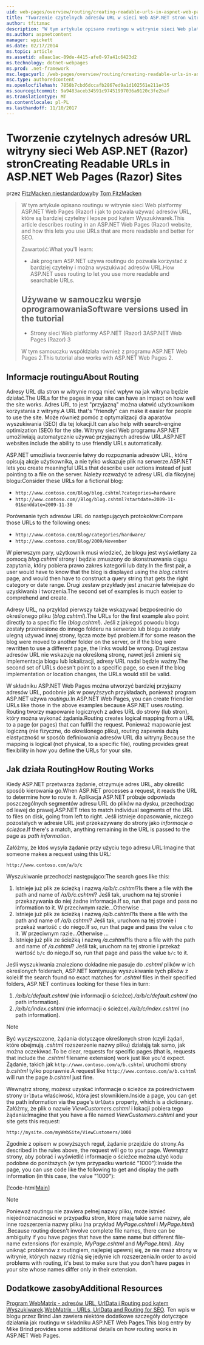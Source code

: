 ```yaml
---
uid: web-pages/overview/routing/creating-readable-urls-in-aspnet-web-pages-sites
title: "Tworzenie czytelnych adresów URL w sieci Web ASP.NET stron witryny (Razor) | Dokumentacja firmy Microsoft"
author: tfitzmac
description: "W tym artykule opisano routingu w witrynie sieci Web platformy ASP.NET Web Pages (Razor) i jak to pozwala używać adresów URL, które są bardziej czytelny i lepsze pod kątem Wyszukiwarek. Po otwarciu..."
ms.author: aspnetcontent
manager: wpickett
ms.date: 02/17/2014
ms.topic: article
ms.assetid: a8aac1ac-89de-4415-afe0-97a41c6423d2
ms.technology: dotnet-webpages
ms.prod: .net-framework
msc.legacyurl: /web-pages/overview/routing/creating-readable-urls-in-aspnet-web-pages-sites
msc.type: authoredcontent
ms.openlocfilehash: 7858b7cbd6dccafb2867ed9a1d102561e211e435
ms.sourcegitcommit: 9a9483aceb34591c97451997036a9120c3fe2baf
ms.translationtype: MT
ms.contentlocale: pl-PL
ms.lasthandoff: 11/10/2017
---
```

<a name="creating-readable-urls-in-aspnet-web-pages-razor-sites"></a><span data-ttu-id="874fb-104">Tworzenie czytelnych adresów URL witryny sieci Web ASP.NET (Razor) stron</span><span class="sxs-lookup"><span data-stu-id="874fb-104">Creating Readable URLs in ASP.NET Web Pages (Razor) Sites</span></span>
====================
<span data-ttu-id="874fb-105">przez [FitzMacken niestandardowy](https://github.com/tfitzmac)</span><span class="sxs-lookup"><span data-stu-id="874fb-105">by [Tom FitzMacken](https://github.com/tfitzmac)</span></span>

> <span data-ttu-id="874fb-106">W tym artykule opisano routingu w witrynie sieci Web platformy ASP.NET Web Pages (Razor) i jak to pozwala używać adresów URL, które są bardziej czytelny i lepsze pod kątem Wyszukiwarek.</span><span class="sxs-lookup"><span data-stu-id="874fb-106">This article describes routing in an ASP.NET Web Pages (Razor) website, and how this lets you use URLs that are more readable and better for SEO.</span></span>
> 
> <span data-ttu-id="874fb-107">Zawartość:</span><span class="sxs-lookup"><span data-stu-id="874fb-107">What you'll learn:</span></span>
> 
> - <span data-ttu-id="874fb-108">Jak program ASP.NET używa routingu do pozwala korzystać z bardziej czytelny i można wyszukiwać adresów URL.</span><span class="sxs-lookup"><span data-stu-id="874fb-108">How ASP.NET uses routing to let you use more readable and searchable URLs.</span></span>
>   
> 
> ## <a name="software-versions-used-in-the-tutorial"></a><span data-ttu-id="874fb-109">Używane w samouczku wersje oprogramowania</span><span class="sxs-lookup"><span data-stu-id="874fb-109">Software versions used in the tutorial</span></span>
> 
> 
> - <span data-ttu-id="874fb-110">Strony sieci Web platformy ASP.NET (Razor) 3</span><span class="sxs-lookup"><span data-stu-id="874fb-110">ASP.NET Web Pages (Razor) 3</span></span>
>   
> 
> <span data-ttu-id="874fb-111">W tym samouczku współdziała również z programu ASP.NET Web Pages 2.</span><span class="sxs-lookup"><span data-stu-id="874fb-111">This tutorial also works with ASP.NET Web Pages 2.</span></span>


## <a name="about-routing"></a><span data-ttu-id="874fb-112">Informacje routingu</span><span class="sxs-lookup"><span data-stu-id="874fb-112">About Routing</span></span>

<span data-ttu-id="874fb-113">Adresy URL dla stron w witrynie mogą mieć wpływ na jak witryna będzie działać.</span><span class="sxs-lookup"><span data-stu-id="874fb-113">The URLs for the pages in your site can have an impact on how well the site works.</span></span> <span data-ttu-id="874fb-114">Adres URL to jest &quot;przyjazną&quot; można ułatwić użytkownikom korzystania z witryny.</span><span class="sxs-lookup"><span data-stu-id="874fb-114">A URL that's &quot;friendly&quot; can make it easier for people to use the site.</span></span> <span data-ttu-id="874fb-115">Może również pomóc z optymalizacji dla aparatów wyszukiwania (SEO) dla tej lokacji.</span><span class="sxs-lookup"><span data-stu-id="874fb-115">It can also help with search-engine optimization (SEO) for the site.</span></span> <span data-ttu-id="874fb-116">Witryny sieci Web programu ASP.NET umożliwiają automatycznie używać przyjaznych adresów URL.</span><span class="sxs-lookup"><span data-stu-id="874fb-116">ASP.NET websites include the ability to use friendly URLs automatically.</span></span>

<span data-ttu-id="874fb-117">ASP.NET umożliwia tworzenie łatwy do rozpoznania adresów URL, które opisują akcje użytkownika, a nie tylko wskazuje plik na serwerze.</span><span class="sxs-lookup"><span data-stu-id="874fb-117">ASP.NET lets you create meaningful URLs that describe user actions instead of just pointing to a file on the server.</span></span> <span data-ttu-id="874fb-118">Należy rozważyć te adresy URL dla fikcyjnej blogu:</span><span class="sxs-lookup"><span data-stu-id="874fb-118">Consider these URLs for a fictional blog:</span></span>

- `http://www.contoso.com/Blog/blog.cshtml?categories=hardware`
- `http://www.contoso.com//Blog/blog.cshtml?startdate=2009-11-01&enddate=2009-11-30`

<span data-ttu-id="874fb-119">Porównanie tych adresów URL do następujących protokołów:</span><span class="sxs-lookup"><span data-stu-id="874fb-119">Compare those URLs to the following ones:</span></span>

- `http://www.contoso.com/Blog/categories/hardware/`
- `http://www.contoso.com/Blog/2009/November`

<span data-ttu-id="874fb-120">W pierwszym pary, użytkownik musi wiedzieć, że blogu jest wyświetlany za pomocą *blog.cshtml* strony i będzie zmuszony do skonstruowania ciągu zapytania, który pobiera prawo zakres kategorii lub daty.</span><span class="sxs-lookup"><span data-stu-id="874fb-120">In the first pair, a user would have to know that the blog is displayed using the *blog.cshtml* page, and would then have to construct a query string that gets the right category or date range.</span></span> <span data-ttu-id="874fb-121">Drugi zestaw przykłady jest znacznie łatwiejsze do uzyskiwania i tworzenia.</span><span class="sxs-lookup"><span data-stu-id="874fb-121">The second set of examples is much easier to comprehend and create.</span></span>

<span data-ttu-id="874fb-122">Adresy URL, na przykład pierwszy także wskazywać bezpośrednio do określonego pliku (*blog.cshtml*).</span><span class="sxs-lookup"><span data-stu-id="874fb-122">The URLs for the first example also point directly to a specific file (*blog.cshtml*).</span></span> <span data-ttu-id="874fb-123">Jeśli z jakiegoś powodu blogu zostały przeniesione do innego folderu na serwerze lub blogu zostały ulegną używać innej strony, łącza może być problem.</span><span class="sxs-lookup"><span data-stu-id="874fb-123">If for some reason the blog were moved to another folder on the server, or if the blog were rewritten to use a different page, the links would be wrong.</span></span> <span data-ttu-id="874fb-124">Drugi zestaw adresów URL nie wskazuje na określoną stronę, nawet jeśli zmieni się implementacja blogu lub lokalizacji, adresy URL nadal będzie ważny.</span><span class="sxs-lookup"><span data-stu-id="874fb-124">The second set of URLs doesn't point to a specific page, so even if the blog implementation or location changes, the URLs would still be valid.</span></span>

<span data-ttu-id="874fb-125">W składniku ASP.NET Web Pages można utworzyć bardziej przyjazny adresów URL, podobnie jak w powyższych przykładach, ponieważ program ASP.NET używa *routingu*.</span><span class="sxs-lookup"><span data-stu-id="874fb-125">In ASP.NET Web Pages, you can create friendlier URLs like those in the above examples because ASP.NET uses *routing*.</span></span> <span data-ttu-id="874fb-126">Routing tworzy mapowanie logicznych z adres URL do strony (lub stron), który można wykonać żądania.</span><span class="sxs-lookup"><span data-stu-id="874fb-126">Routing creates logical mapping from a URL to a page (or pages) that can fulfill the request.</span></span> <span data-ttu-id="874fb-127">Ponieważ mapowanie jest logiczną (nie fizyczne, do określonego pliku), routing zapewnia dużą elastyczność w sposób definiowania adresów URL dla witryny.</span><span class="sxs-lookup"><span data-stu-id="874fb-127">Because the mapping is logical (not physical, to a specific file), routing provides great flexibility in how you define the URLs for your site.</span></span>

## <a name="how-routing-works"></a><span data-ttu-id="874fb-128">Jak działa Routing</span><span class="sxs-lookup"><span data-stu-id="874fb-128">How Routing Works</span></span>

<span data-ttu-id="874fb-129">Kiedy ASP.NET przetwarza żądanie, otrzymuje adres URL, aby określić sposób kierowania go.</span><span class="sxs-lookup"><span data-stu-id="874fb-129">When ASP.NET processes a request, it reads the URL to determine how to route it.</span></span> <span data-ttu-id="874fb-130">Aplikacja ASP.NET próbuje odpowiada poszczególnych segmentów adresu URL do plików na dysku, przechodząc od lewej do prawej.</span><span class="sxs-lookup"><span data-stu-id="874fb-130">ASP.NET tries to match individual segments of the URL to files on disk, going from left to right.</span></span> <span data-ttu-id="874fb-131">Jeśli istnieje dopasowanie, niczego pozostałych w adresie URL jest przekazywany do strony jako *informacje o ścieżce*.</span><span class="sxs-lookup"><span data-stu-id="874fb-131">If there's a match, anything remaining in the URL is passed to the page as *path information*.</span></span>

<span data-ttu-id="874fb-132">Załóżmy, że ktoś wysyła żądanie przy użyciu tego adresu URL:</span><span class="sxs-lookup"><span data-stu-id="874fb-132">Imagine that someone makes a request using this URL:</span></span>

`http://www.contoso.com/a/b/c`

<span data-ttu-id="874fb-133">Wyszukiwanie przechodzi następująco:</span><span class="sxs-lookup"><span data-stu-id="874fb-133">The search goes like this:</span></span>

1. <span data-ttu-id="874fb-134">Istnieje już plik ze ścieżką i nazwą */a/b/c.cshtml*?</span><span class="sxs-lookup"><span data-stu-id="874fb-134">Is there a file with the path and name of */a/b/c.cshtml*?</span></span> <span data-ttu-id="874fb-135">Jeśli tak, uruchom na tej stronie i przekazywania do niej żadne informacje.</span><span class="sxs-lookup"><span data-stu-id="874fb-135">If so, run that page and pass no information to it.</span></span> <span data-ttu-id="874fb-136">W przeciwnym razie...</span><span class="sxs-lookup"><span data-stu-id="874fb-136">Otherwise ...</span></span>
2. <span data-ttu-id="874fb-137">Istnieje już plik ze ścieżką i nazwą */a/b.cshtml*?</span><span class="sxs-lookup"><span data-stu-id="874fb-137">Is there a file with the path and name of */a/b.cshtml*?</span></span> <span data-ttu-id="874fb-138">Jeśli tak, uruchom na tej stronie i przekaż wartość `c` do niego.</span><span class="sxs-lookup"><span data-stu-id="874fb-138">If so, run that page and pass the value `c` to it.</span></span> <span data-ttu-id="874fb-139">W przeciwnym razie...</span><span class="sxs-lookup"><span data-stu-id="874fb-139">Otherwise …</span></span>
3. <span data-ttu-id="874fb-140">Istnieje już plik ze ścieżką i nazwą */a.cshtml*?</span><span class="sxs-lookup"><span data-stu-id="874fb-140">Is there a file with the path and name of */a.cshtml*?</span></span> <span data-ttu-id="874fb-141">Jeśli tak, uruchom na tej stronie i przekaż wartość `b/c` do niego.</span><span class="sxs-lookup"><span data-stu-id="874fb-141">If so, run that page and pass the value `b/c` to it.</span></span>

<span data-ttu-id="874fb-142">Jeśli wyszukiwania znaleziono dokładne nie pasuje do *.cshtml* plików w ich określonych folderach, ASP.NET kontynuuje wyszukiwanie tych plików z kolei:</span><span class="sxs-lookup"><span data-stu-id="874fb-142">If the search found no exact matches for *.cshtml* files in their specified folders, ASP.NET continues looking for these files in turn:</span></span>

1. <span data-ttu-id="874fb-143">*/a/b/c/default.cshtml* (nie informacji o ścieżce).</span><span class="sxs-lookup"><span data-stu-id="874fb-143">*/a/b/c/default.cshtml* (no path information).</span></span>
2. <span data-ttu-id="874fb-144">*/a/b/c/index.cshtml* (nie informacji o ścieżce).</span><span class="sxs-lookup"><span data-stu-id="874fb-144">*/a/b/c/index.cshtml* (no path information).</span></span>

> [!NOTE]
> <span data-ttu-id="874fb-145">Być wyczyszczone, żądania dotyczące określonych stron (czyli żądań, które obejmują *.cshtml* rozszerzenie nazwy pliku) działają tak samo, jak można oczekiwać.</span><span class="sxs-lookup"><span data-stu-id="874fb-145">To be clear, requests for specific pages (that is, requests that include the *.cshtml* filename extension) work just like you'd expect.</span></span> <span data-ttu-id="874fb-146">Żądanie, takich jak `http://www.contoso.com/a/b.cshtml` uruchomi strony *b.cshtml* tylko poprawnie.</span><span class="sxs-lookup"><span data-stu-id="874fb-146">A request like `http://www.contoso.com/a/b.cshtml` will run the page *b.cshtml* just fine.</span></span>


<span data-ttu-id="874fb-147">Wewnątrz strony, możesz uzyskać informacje o ścieżce za pośrednictwem strony `UrlData` właściwość, która jest słownikiem.</span><span class="sxs-lookup"><span data-stu-id="874fb-147">Inside a page, you can get the path information via the page's `UrlData` property, which is a dictionary.</span></span> <span data-ttu-id="874fb-148">Załóżmy, że plik o nazwie *ViewCustomers.cshtml* i lokacji pobiera tego żądania:</span><span class="sxs-lookup"><span data-stu-id="874fb-148">Imagine that you have a file named *ViewCustomers.cshtml* and your site gets this request:</span></span>

`http://mysite.com/myWebSite/ViewCustomers/1000`

<span data-ttu-id="874fb-149">Zgodnie z opisem w powyższych reguł, żądanie przejdzie do strony.</span><span class="sxs-lookup"><span data-stu-id="874fb-149">As described in the rules above, the request will go to your page.</span></span> <span data-ttu-id="874fb-150">Wewnątrz strony, aby pobrać i wyświetlić informacje o ścieżce można użyć kodu podobne do poniższych (w tym przypadku wartość &quot;1000&quot;):</span><span class="sxs-lookup"><span data-stu-id="874fb-150">Inside the page, you can use code like the following to get and display the path information (in this case, the value &quot;1000&quot;):</span></span>

[!code-html[Main](creating-readable-urls-in-aspnet-web-pages-sites/samples/sample1.html)]

> [!NOTE]
> <span data-ttu-id="874fb-151">Ponieważ routingu nie zawiera pełnej nazwy pliku, może istnieć niejednoznaczności w przypadku stron, które mają takie same nazwy, ale inne rozszerzenia nazwy pliku (na przykład *MyPage.cshtml* i *MyPage.html*) .</span><span class="sxs-lookup"><span data-stu-id="874fb-151">Because routing doesn't involve complete file names, there can be ambiguity if you have pages that have the same name but different file-name extensions (for example, *MyPage.cshtml* and *MyPage.html*).</span></span> <span data-ttu-id="874fb-152">Aby uniknąć problemów z routingiem, najlepiej upewnij się, że nie masz strony w witrynie, których nazwy różnią się jedynie ich rozszerzenia.</span><span class="sxs-lookup"><span data-stu-id="874fb-152">In order to avoid problems with routing, it's best to make sure that you don't have pages in your site whose names differ only in their extension.</span></span>


<a id="Additional_Resources"></a>
## <a name="additional-resources"></a><span data-ttu-id="874fb-153">Dodatkowe zasoby</span><span class="sxs-lookup"><span data-stu-id="874fb-153">Additional Resources</span></span>

<span data-ttu-id="874fb-154">[Program WebMatrix - adresów URL, UrlData i Routing pod kątem Wyszukiwarek](http://www.mikesdotnetting.com/Article/165/WebMatrix-URLs-UrlData-and-Routing-for-SEO).</span><span class="sxs-lookup"><span data-stu-id="874fb-154">[WebMatrix - URLs, UrlData and Routing for SEO](http://www.mikesdotnetting.com/Article/165/WebMatrix-URLs-UrlData-and-Routing-for-SEO).</span></span> <span data-ttu-id="874fb-155">Ten wpis w blogu przez Brind Jan zawiera niektóre dodatkowe szczegóły dotyczące działania jak routingu w składniku ASP.NET Web Pages.</span><span class="sxs-lookup"><span data-stu-id="874fb-155">This blog entry by Mike Brind provides some additional details on how routing works in ASP.NET Web Pages.</span></span>
